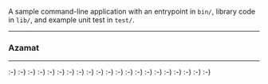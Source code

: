 A sample command-line application with an entrypoint in `bin/`, library code
in `lib/`, and example unit test in `test/`.

____
### Azamat
____

:-) :-) :-) :-) :-) :-) :-) :-) :-) :-) :-) :-) :-) :-) :-) :-) :-) :-) :-) :-)  :-)
